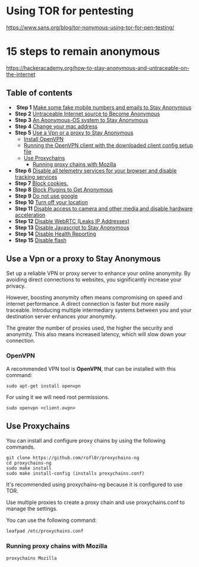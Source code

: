 # Using TOR for pentesting
https://www.sans.org/blog/tor-nonymous-using-tor-for-pen-testing/



# 15 steps to remain anonymous
https://hackeracademy.org/how-to-stay-anonymous-and-untraceable-on-the-internet
## Table of contents

-  **Step 1**  [Make some fake mobile numbers and emails to Stay Anonymous](https://hackeracademy.org/how-to-stay-anonymous-and-untraceable-on-the-internet/#h-nbsp-step-1-make-some-fake-mobile-numbers-and-emails-to-stay-anonymous)
- **Step 2**  [Untraceable Internet source to Become Anonymous](https://hackeracademy.org/how-to-stay-anonymous-and-untraceable-on-the-internet/#h-step-2-untraceable-internet-source-to-become-anonymous)
- **Step 3**  [An Anonymous-OS system to Stay Anonymous](https://hackeracademy.org/how-to-stay-anonymous-and-untraceable-on-the-internet/#h-step-3-an-anonymous-os-system-to-stay-anonymous)
- **Step 4**  [Change your mac address](https://hackeracademy.org/how-to-stay-anonymous-and-untraceable-on-the-internet/#h-step-4-nbsp-change-your-mac-address)
- **Step 5**  [Use a Vpn or a proxy to Stay Anonymous](https://hackeracademy.org/how-to-stay-anonymous-and-untraceable-on-the-internet/#h-step-5-use-a-vpn-or-a-proxy-to-stay-anonymous)
    - [Install OpenVPN](https://hackeracademy.org/how-to-stay-anonymous-and-untraceable-on-the-internet/#h-install-openvpn)
    - [Running the OpenVPN client with the downloaded client config setup file](https://hackeracademy.org/how-to-stay-anonymous-and-untraceable-on-the-internet/#h-running-the-openvpn-client-with-the-downloaded-client-config-setup-file)
    - [Use Proxychains](https://hackeracademy.org/how-to-stay-anonymous-and-untraceable-on-the-internet/#h-use-proxychains)
        - [Running proxy chains with Mozilla](https://hackeracademy.org/how-to-stay-anonymous-and-untraceable-on-the-internet/#h-running-proxy-chains-with-mozilla)
- **Step 6**  [Disable all telemetry services for your browser and disable tracking services](https://hackeracademy.org/how-to-stay-anonymous-and-untraceable-on-the-internet/#h-step-6-disable-all-telemetry-services-for-your-browser-and-disable-tracking-services)
- **Step 7**  [Block cookies.](https://hackeracademy.org/how-to-stay-anonymous-and-untraceable-on-the-internet/#h-step-7-block-cookies)
- **Step 8**  [Block Plugins to Get Anonymous](https://hackeracademy.org/how-to-stay-anonymous-and-untraceable-on-the-internet/#h-step-8-block-plugins-to-get-anonymous)
- **Step 9**  [Do not use google](https://hackeracademy.org/how-to-stay-anonymous-and-untraceable-on-the-internet/#h-step-9-do-not-use-google)
- **Step 10**  [Turn off your location](https://hackeracademy.org/how-to-stay-anonymous-and-untraceable-on-the-internet/#h-step-10-turn-off-your-location)
- **Step 11**  [Disable access to camera and other media and disable hardware acceleration](https://hackeracademy.org/how-to-stay-anonymous-and-untraceable-on-the-internet/#h-step-11-disable-access-to-camera-and-other-media-and-disable-hardware-acceleration)
- **Step 12**  [Disable WebRTC (Leaks IP Addresses)](https://hackeracademy.org/how-to-stay-anonymous-and-untraceable-on-the-internet/#h-step-12-disable-webrtc-leaks-ip-addresses)
- **Step 13**  [Disable Javascript to Stay Anonymous](https://hackeracademy.org/how-to-stay-anonymous-and-untraceable-on-the-internet/#h-step-13-disable-javascript-to-stay-anonymous)
- **Step 14**  [Disable Health Reporting](https://hackeracademy.org/how-to-stay-anonymous-and-untraceable-on-the-internet/#h-step-14-disable-health-reporting)
- **Step 15**  [Disable flash](https://hackeracademy.org/how-to-stay-anonymous-and-untraceable-on-the-internet/#h-step-15-disable-flash)

## Use a Vpn or a proxy to Stay Anonymous

Set up a reliable VPN or proxy server to enhance your online anonymity. By avoiding direct connections to websites, you significantly increase your privacy.

However, boosting anonymity often means compromising on speed and internet performance. A direct connection is faster but more easily traceable. Introducing multiple intermediary systems between you and your destination server enhances your anonymity.

The greater the number of proxies used, the higher the security and anonymity. This also means increased latency, which will slow down your connection.

### OpenVPN

A recommended VPN tool is **OpenVPN**, that can be installed with this command:
```
sudo apt-get install openvpn
```

For using it we will need root permissions.
```
sudo openvpn <client.ovpn>
```


## Use Proxychains

You can install and configure proxy chains by using the following commands.
```
git clone https://github.com/rofl0r/proxychains-ng
cd proxychains-ng
sudo make install
sudo make install-config (installs proxychains.conf)
```


It's recommended using proxychains-ng because it is configured to use TOR.

Use multiple proxies to create a proxy chain and use proxychains.conf to manage the settings.

You can use the following command:

```
leafpad /etc/proxychains.conf
```


### Running proxy chains with Mozilla

```
proxychains Mozilla
``` 